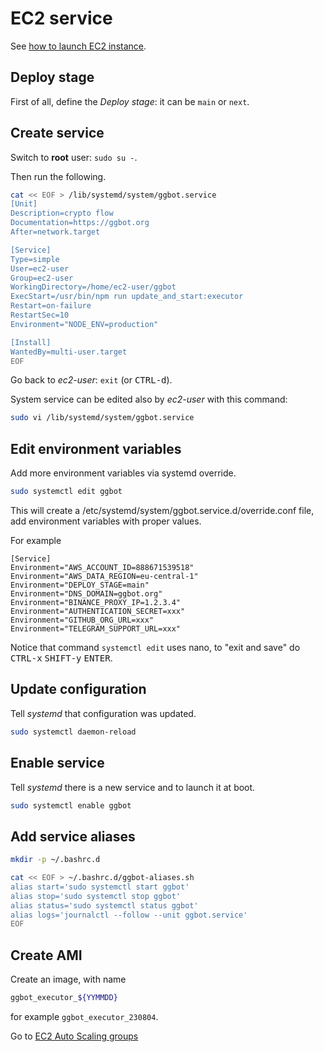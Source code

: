 # EC2 service

See [how to launch EC2 instance](../../infrastructure/docs/ec2-launch-instance.md).

## Deploy stage

First of all, define the _Deploy stage_: it can be `main` or `next`.

## Create service

Switch to **root** user: `sudo su -`.

Then run the following.

```sh
cat << EOF > /lib/systemd/system/ggbot.service
[Unit]
Description=crypto flow
Documentation=https://ggbot.org
After=network.target

[Service]
Type=simple
User=ec2-user
Group=ec2-user
WorkingDirectory=/home/ec2-user/ggbot
ExecStart=/usr/bin/npm run update_and_start:executor
Restart=on-failure
RestartSec=10
Environment="NODE_ENV=production"

[Install]
WantedBy=multi-user.target
EOF
```

Go back to _ec2-user_: `exit` (or <kbd>CTRL-d</kbd>).

System service can be edited also by _ec2-user_ with this command:

```sh
sudo vi /lib/systemd/system/ggbot.service
```

## Edit environment variables

Add more environment variables via systemd override.

```sh
sudo systemctl edit ggbot
```

This will create a /etc/systemd/system/ggbot.service.d/override.conf file, add environment variables with proper values.

For example

    [Service]
    Environment="AWS_ACCOUNT_ID=888671539518"
    Environment="AWS_DATA_REGION=eu-central-1"
    Environment="DEPLOY_STAGE=main"
    Environment="DNS_DOMAIN=ggbot.org"
    Environment="BINANCE_PROXY_IP=1.2.3.4"
    Environment="AUTHENTICATION_SECRET=xxx"
    Environment="GITHUB_ORG_URL=xxx"
    Environment="TELEGRAM_SUPPORT_URL=xxx"

Notice that command `systemctl edit` uses nano, to "exit and save" do <kbd>CTRL-x</kbd> <kbd>SHIFT-y</kbd> <kbd>ENTER</kbd>.

## Update configuration

Tell _systemd_ that configuration was updated.

```sh
sudo systemctl daemon-reload
```

## Enable service

Tell _systemd_ there is a new service and to launch it at boot.

```sh
sudo systemctl enable ggbot
```

## Add service aliases

```sh
mkdir -p ~/.bashrc.d

cat << EOF > ~/.bashrc.d/ggbot-aliases.sh
alias start='sudo systemctl start ggbot'
alias stop='sudo systemctl stop ggbot'
alias status='sudo systemctl status ggbot'
alias logs='journalctl --follow --unit ggbot.service'
EOF
```

## Create AMI

Create an image, with name

```sh
ggbot_executor_${YYMMDD}
```

for example `ggbot_executor_230804`.

Go to [EC2 Auto Scaling groups](../../infrastructure/docs/ec2-auto-scaling-groups.md)
